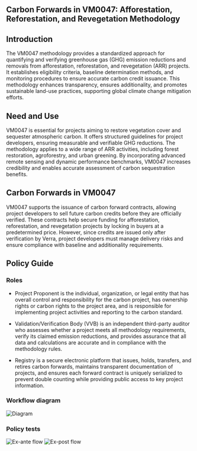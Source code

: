 ## Carbon Forwards in VM0047: Afforestation, Reforestation, and Revegetation Methodology

## Introduction
The VM0047 methodology provides a standardized approach for quantifying and verifying greenhouse gas (GHG) emission reductions and removals from afforestation, reforestation, and revegetation (ARR) projects. It establishes eligibility criteria, baseline determination methods, and monitoring procedures to ensure accurate carbon credit issuance. This methodology enhances transparency, ensures additionality, and promotes sustainable land-use practices, supporting global climate change mitigation efforts.

## Need and Use
VM0047 is essential for projects aiming to restore vegetation cover and sequester atmospheric carbon. It offers structured guidelines for project developers, ensuring measurable and verifiable GHG reductions. The methodology applies to a wide range of ARR activities, including forest restoration, agroforestry, and urban greening. By incorporating advanced remote sensing and dynamic performance benchmarks, VM0047 increases credibility and enables accurate assessment of carbon sequestration benefits.

## Carbon Forwards in VM0047
VM0047 supports the issuance of carbon forward contracts, allowing project developers to sell future carbon credits before they are officially verified. These contracts help secure funding for afforestation, reforestation, and revegetation projects by locking in buyers at a predetermined price. However, since credits are issued only after verification by Verra, project developers must manage delivery risks and ensure compliance with baseline and additionality requirements.

## Policy Guide

### Roles

- Project Proponent is the individual, organization, or legal entity that has overall control and responsibility for the carbon project, has ownership rights or carbon rights to the project area, and is responsible for implementing project activities and reporting to the carbon standard.

- Validation/Verification Body (VVB) is an independent third-party auditor who assesses whether a project meets all methodology requirements, verify its claimed emission reductions, and provides assurance that all data and calculations are accurate and in compliance with the methodology rules.

- Registry is a secure electronic platform that issues, holds, transfers, and retires carbon forwards, maintains transparent documentation of projects, and ensures each forward contract is uniquely serialized to prevent double counting while providing public access to key project information.

### Workflow diagram

![Diagram](https://evercity-public.s3.eu-central-1.amazonaws.com/VM47+diagram.png)

### Policy tests

![Ex-ante flow](https://evercity-public.s3.eu-central-1.amazonaws.com/VM0047_3.0.4_ex_ante.record)
![Ex-post flow](https://evercity-public.s3.eu-central-1.amazonaws.com/VM0047_3.0.4_ex_post.record)